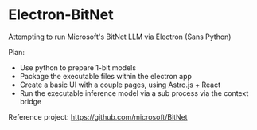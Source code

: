 # Electron-BitNet

Attempting to run Microsoft's BitNet LLM via Electron (Sans Python)

Plan:

- Use python to prepare 1-bit models
- Package the executable files within the electron app
- Create a basic UI with a couple pages, using Astro.js + React
- Run the executable inference model via a sub process via the context bridge

Reference project: https://github.com/microsoft/BitNet
